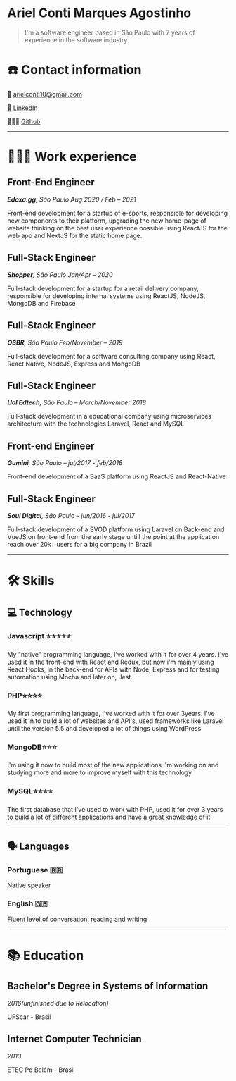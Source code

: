 # Ariel Conti Marques Agostinho

> I'm a software engineer based in São Paulo with 7 years of experience in the software industry.

# ☎️ Contact information

📧 arielconti10@gmail.com

🔗 [LinkedIn](https://www.linkedin.com/in/arielconti10/)

👨🏻‍💻 [Github](http://github.com/arielconti10)

---

# **👩🏻‍💻** Work experience
## Front-End Engineer

***Edoxa.gg**, São Paulo Aug 2020 / Feb – 2021*

Front-end development for a startup of e-sports, responsible for developing new components to their platform, upgrading the new home-page of website thinking on the best user experience possible using ReactJS for the web app and NextJS for the static home page.

## Full-Stack Engineer

***Shopper**, São Paulo Jan/Apr – 2020*

Full-stack development for a startup for a retail delivery company, responsible for developing internal systems using ReactJS, NodeJS, MongoDB and Firebase

## Full-Stack Engineer

***OSBR**, São Paulo Feb/November – 2019*

Full-stack development for a software consulting company using React, React Native, NodeJS, Express and MongoDB 

## Full-Stack Engineer

***Uol Edtech**, São Paulo – March/November 2018*

Full-stack development in a educational company using microservices architecture with the technologies Laravel, React and MySQL

## Front-end Engineer

***Gumini**, São Paulo – jul/2017 - feb/2018*

Front-end development of a SaaS platform using ReactJS and React-Native

## Full-Stack Engineer

***Soul Digital**, São Paulo – jun/2016 - jul/2017*

Full-stack development of a SVOD platform using Laravel on Back-end and VueJS on front-end from the early stage untill the point at the application reach over 20k+ users for a big company in Brazil

---

# 🛠 Skills

## 💻 Technology

### Javascript ⭐️⭐️⭐️⭐️⭐️

My "native" programming language, I've worked with it for over 4 years. I've used it in the front-end with React and Redux, but now i'm mainly using React Hooks, in the back-end for APIs with Node, Express and for testing automation using Mocha and later on, Jest.

### PHP⭐️⭐️⭐️⭐️

My first programming language, I've worked with it for over 3years. I've used it in to build a lot of websites and API's, used frameworks like Laravel until the version 5.5 and developed a lot of things using WordPress

### MongoDB⭐️⭐️⭐️

I'm using it now to build most of the new applications I'm working on and studying more and more to improve myself with this technology

### MySQL⭐️⭐️⭐️⭐️

The first database that I've used to work with PHP, used it for over 3 years to build a lot of different applications and have a great knowledge of it

---

## 🗣 Languages

### Portuguese 🇧🇷

Native speaker

### English 🇬🇧

Fluent level of conversation, reading and writing

---

# 📚 Education

## **Bachelor's Degree in Systems of Information**

*2016(unfinished due to Relocation)*

UFScar - Brasil

## **Internet Computer Technician**

*2013*

ETEC Pq Belém - Brasil
